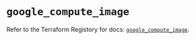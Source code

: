 # `google_compute_image`

Refer to the Terraform Registory for docs: [`google_compute_image`](https://registry.terraform.io/providers/hashicorp/google/4.71.0/docs/resources/compute_image).
